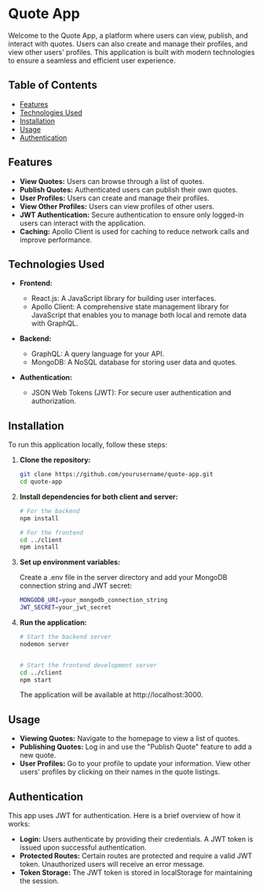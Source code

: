 # Quote App

Welcome to the Quote App, a platform where users can view, publish, and interact with quotes. Users can also create and manage their profiles, and view other users' profiles. This application is built with modern technologies to ensure a seamless and efficient user experience.

## Table of Contents

- [Features](#features)
- [Technologies Used](#technologies-used)
- [Installation](#installation)
- [Usage](#usage)
- [Authentication](#authentication)
<!-- - [GraphQL Queries and Mutations](#graphql-queries-and-mutations)
- [Contributing](#contributing)
- [License](#license) -->

## Features

- **View Quotes:** Users can browse through a list of quotes.
- **Publish Quotes:** Authenticated users can publish their own quotes.
- **User Profiles:** Users can create and manage their profiles.
- **View Other Profiles:** Users can view profiles of other users.
- **JWT Authentication:** Secure authentication to ensure only logged-in users can interact with the application.
- **Caching:** Apollo Client is used for caching to reduce network calls and improve performance.

## Technologies Used

- **Frontend:**
  - React.js: A JavaScript library for building user interfaces.
  - Apollo Client: A comprehensive state management library for JavaScript that enables you to manage both local and remote data with GraphQL.

- **Backend:**
  - GraphQL: A query language for your API.
  <!-- - Node.js: A JavaScript runtime built on Chrome's V8 JavaScript engine.
  - Express.js: A web application framework for Node.js. -->
  - MongoDB: A NoSQL database for storing user data and quotes.

- **Authentication:**
  - JSON Web Tokens (JWT): For secure user authentication and authorization.

## Installation

To run this application locally, follow these steps:

1. **Clone the repository:**

   ```bash
   git clone https://github.com/yourusername/quote-app.git
   cd quote-app
   ```

2. **Install dependencies for both client and server:**
      ```bash
      # For the backend
      npm install

      # For the frontend
      cd ../client
      npm install
     ```

3. **Set up environment variables:**

   Create a .env file in the server directory and add your MongoDB connection string and JWT secret:
      ```bash
     MONGODB_URI=your_mongodb_connection_string
     JWT_SECRET=your_jwt_secret

     ```

4. **Run the application:**

      ```bash
     # Start the backend server
    nodemon server
    

    # Start the frontend development server
    cd ../client
    npm start
    ```
   The application will be available at http://localhost:3000.

## Usage

- **Viewing Quotes:** Navigate to the homepage to view a list of quotes.
- **Publishing Quotes:** Log in and use the "Publish Quote" feature to add a new quote.
- **User Profiles:** Go to your profile to update your information. View other users' profiles by clicking on their names in the quote listings.

## Authentication

This app uses JWT for authentication. Here is a brief overview of how it works:

- **Login:** Users authenticate by providing their credentials. A JWT token is issued upon successful authentication.
- **Protected Routes:** Certain routes are protected and require a valid JWT token. Unauthorized users will receive an error message.
- **Token Storage:** The JWT token is stored in localStorage for maintaining the session.


